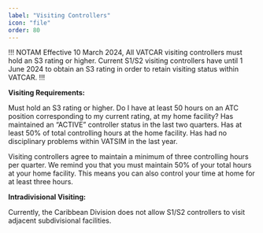 ```yaml
---
label: "Visiting Controllers"
icon: "file"
order: 80
---
```


!!! NOTAM
Effective 10 March 2024, All VATCAR visiting controllers must hold an S3 rating or higher. Current S1/S2 visiting controllers have until 1 June 2024 to obtain an S3 rating in order to retain visiting status within VATCAR.
!!!

**Visiting Requirements:**

Must hold an S3 rating or higher.
Do I have at least 50 hours on an ATC position corresponding to my current rating, at my home facility?
Has maintained an “ACTIVE” controller status in the last two quarters.
Has at least 50% of total controlling hours at the home facility.
Has had no disciplinary problems within VATSIM in the last year.

Visiting controllers agree to maintain a minimum of three controlling hours per quarter. We remind you that you must maintain 50% of your total hours at your home facility. This means you can also control your time at home for at least three hours.

**Intradivisional Visiting:**

Currently, the Caribbean Division does not allow S1/S2 controllers to visit adjacent subdivisional facilities.